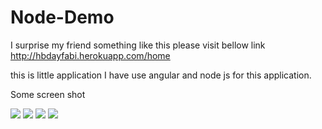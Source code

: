 # Node-Demo
I surprise my friend something like this please visit bellow link
http://hbdayfabi.herokuapp.com/home

this is little application I have use angular and node js for this application.

Some screen shot 

<img src="https://user-images.githubusercontent.com/46772783/110491304-2af71980-8117-11eb-9a00-11b5ceae2840.png"/>
<img src="https://user-images.githubusercontent.com/46772783/110491321-2cc0dd00-8117-11eb-8536-62595defff70.png"/>
<img src="https://user-images.githubusercontent.com/46772783/110491327-2e8aa080-8117-11eb-8936-2ef309651bd3.png"/>
<img src="https://user-images.githubusercontent.com/46772783/110491334-30546400-8117-11eb-9654-999c0b12a746.png"/>
